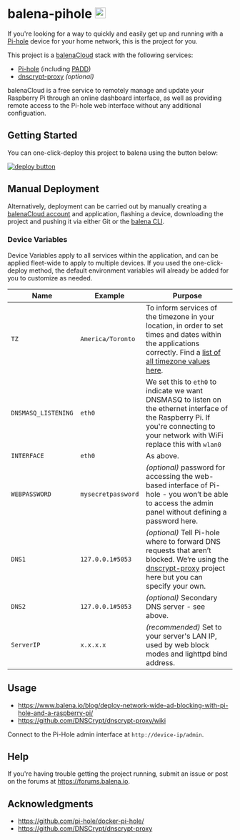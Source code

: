 # balena-pihole <img src="https://raw.githubusercontent.com/klutchell/balena-pihole/master/logo.png" alt="Pi-hole" height="24"/>

If you're looking for a way to quickly and easily get up and running with a [Pi-hole](https://pi-hole.net/) device for your home network, this is the project for you.

This project is a [balenaCloud](https://www.balena.io/cloud) stack with the following services:

* [Pi-hole](https://hub.docker.com/r/pihole/pihole/) (including [PADD](https://github.com/jpmck/PADD))
* [dnscrypt-proxy](https://github.com/DNSCrypt/dnscrypt-proxy) _(optional)_

balenaCloud is a free service to remotely manage and update your Raspberry Pi through an online dashboard interface, as well as providing remote access to the Pi-hole web interface without any additional configuation.

## Getting Started

You can one-click-deploy this project to balena using the button below:

[![deploy button](https://balena.io/deploy.svg)](https://dashboard.balena-cloud.com/deploy?repoUrl=https://github.com/klutchell/balena-pihole&defaultDeviceType=raspberrypi3)

## Manual Deployment

Alternatively, deployment can be carried out by manually creating a [balenaCloud account](https://dashboard.balena-cloud.com) and application, flashing a device, downloading the project and pushing it via either Git or the [balena CLI](https://github.com/balena-io/balena-cli).

### Device Variables

Device Variables apply to all services within the application, and can be applied fleet-wide to apply to multiple devices. If you used the one-click-deploy method, the default environment variables will already be added for you to customize as needed.

|Name|Example|Purpose|
|---|---|---|
|`TZ`|`America/Toronto`|To inform services of the timezone in your location, in order to set times and dates within the applications correctly. Find a [list of all timezone values here](https://en.wikipedia.org/wiki/List_of_tz_database_time_zones).|
|`DNSMASQ_LISTENING`|`eth0`|We set this to `eth0` to indicate we want DNSMASQ to listen on the ethernet interface of the Raspberry Pi. If you're connecting to your network with WiFi replace this with `wlan0`|
|`INTERFACE`|`eth0`|As above.|
|`WEBPASSWORD`|`mysecretpassword`|_(optional)_ password for accessing the web-based interface of Pi-hole - you won’t be able to access the admin panel without defining a password here.
|`DNS1`|`127.0.0.1#5053`|_(optional)_ Tell Pi-hole where to forward DNS requests that aren’t blocked. We’re using the [dnscrypt-proxy](https://github.com/DNSCrypt/dnscrypt-proxy) project here but you can specify your own.|
|`DNS2`|`127.0.0.1#5053`|_(optional)_ Secondary DNS server - see above.|
|`ServerIP`|`x.x.x.x`|_(recommended)_ Set to your server's LAN IP, used by web block modes and lighttpd bind address.|

## Usage

* <https://www.balena.io/blog/deploy-network-wide-ad-blocking-with-pi-hole-and-a-raspberry-pi/>
* <https://github.com/DNSCrypt/dnscrypt-proxy/wiki>

Connect to the Pi-Hole admin interface at `http://device-ip/admin`.

## Help

If you're having trouble getting the project running, submit an issue or post on the forums at <https://forums.balena.io>.

## Acknowledgments

* <https://github.com/pi-hole/docker-pi-hole/>
* <https://github.com/DNSCrypt/dnscrypt-proxy>
